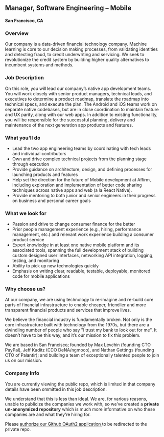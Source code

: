## Manager, Software Engineering – Mobile
#### San Francisco, CA

### Overview
Our company is a data-driven financial technology company. Machine learning is core to our decision making processes, from validating identities and detecting fraud, to credit underwriting and servicing. We seek to revolutionize the credit system by building higher quality alternatives to incumbent systems and methods.

### Job Description
On this role, you will lead our company’s native app development teams. You will work closely with senior product managers, technical leads, and executives to determine a product roadmap, translate the roadmap into technical specs, and execute the plan.
The Android and iOS teams work on separate native codebases, but are in close coordination to maintain feature and UX parity, along with our web apps.  In addition to existing functionality, you will be responsible for the successful planning, delivery and maintenance of the next generation app products and features.

### What you'll do
+ Lead the two app engineering teams by coordinating with tech leads and individual contributors
+ Own and drive complex technical projects from the planning stage through execution
+ Provide guidance on architecture, design, and defining processes for launching products and features
+ Help set the direction for the future of Mobile development at Affirm, including exploration and implementation of better code sharing techniques across native apps and web (a la React Native).
+ Provide mentoring to both junior and senior engineers in their progress on business and personal career goals

### What we look for
+ Passion and drive to change consumer finance for the better
+ Prior people management experience (e.g., hiring, performance management, etc.) and relevant work experience building a consumer product service
+ Expert knowledge in at least one native mobile platform and its associated tools, spanning the full development stack of building custom designed user interfaces, networking API integration, logging, testing, and monitoring
+ Ability to pick up new technologies quickly
+ Emphasis on writing clear, readable, testable, deployable, monitored code for mobile applications

### Why choose us?
At our company, we are using technology to re-imagine and re-build core parts of financial infrastructure to enable cheaper, friendlier and more transparent financial products and services that improve lives.

We believe the financial industry is fundamentally broken. Not only is the core infrastructure built with technology from the 1970s, but there are a dwindling number of people who say "I trust my bank to look out for me". It doesn’t have to be this way, and it’s our mission to fix this problem.

We are based in San Francisco; founded by Max Levchin (founding CTO PayPal), Jeff Kaditz (CDO DeNA/ngmoco), and Nathan Gettings (founding CTO of Palantir); and building a team of exceptionally talented people to join us on our mission.

### Company Info
You are currently viewing the public repo, which is limited in that company details have been ommitted in this job description.  
    
We understand that this is less than ideal.  We are, for various reasons, unable to publicize the companies we work with, so we've
created a **private un-anonymized repository** which is much more informative on who these companies are and what they're hiring for.  
    
Please [authorize our Github OAuth2 application ](http://localhost:3000/users/auth/github?job_id=qwzmaxjt-manager-software-engineering-mobile) to be redirected to the private repo.
